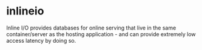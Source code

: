 # inlineio
Inline I/O provides databases for online serving that live in the same container/server as the hosting application - and can provide extremely low access latency by doing so.

